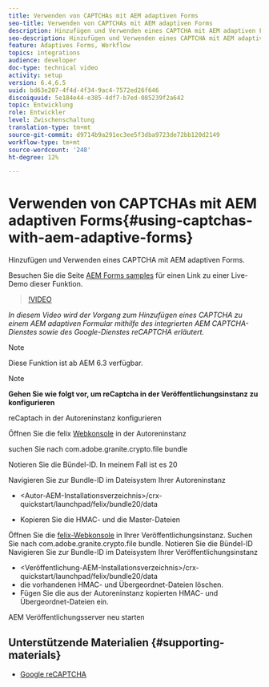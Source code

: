 ```yaml
---
title: Verwenden von CAPTCHAs mit AEM adaptiven Forms
seo-title: Verwenden von CAPTCHAs mit AEM adaptiven Forms
description: Hinzufügen und Verwenden eines CAPTCHA mit AEM adaptiven Forms.
seo-description: Hinzufügen und Verwenden eines CAPTCHA mit AEM adaptiven Forms.
feature: Adaptives Forms, Workflow
topics: integrations
audience: developer
doc-type: technical video
activity: setup
version: 6.4,6.5
uuid: bd63e207-4f4d-4f34-9ac4-7572ed26f646
discoiquuid: 5e184e44-e385-4df7-b7ed-085239f2a642
topic: Entwicklung
role: Entwickler
level: Zwischenschaltung
translation-type: tm+mt
source-git-commit: d9714b9a291ec3ee5f3dba9723de72bb120d2149
workflow-type: tm+mt
source-wordcount: '248'
ht-degree: 12%

---
```



# Verwenden von CAPTCHAs mit AEM adaptiven Forms{#using-captchas-with-aem-adaptive-forms}

Hinzufügen und Verwenden eines CAPTCHA mit AEM adaptiven Forms.

Besuchen Sie die Seite [AEM Forms samples](https://forms.enablementadobe.com/content/samples/samples.html?query=0) für einen Link zu einer Live-Demo dieser Funktion.

>[!VIDEO](https://video.tv.adobe.com/v/18336/?quality=9&learn=on)

*In diesem Video wird der Vorgang zum Hinzufügen eines CAPTCHA zu einem AEM adaptiven Formular mithilfe des integrierten AEM CAPTCHA-Dienstes sowie des Google-Dienstes reCAPTCHA erläutert.*

>[!NOTE]
>
>Diese Funktion ist ab AEM 6.3 verfügbar.

>[!NOTE]
>
>**Gehen Sie wie folgt vor, um reCaptcha in der Veröffentlichungsinstanz zu konfigurieren**
>
>reCaptach in der Autoreninstanz konfigurieren
>
>Öffnen Sie die felix [Webkonsole](http://localhost:4502/system/console/bundles) in der Autoreninstanz
>
>suchen Sie nach com.adobe.granite.crypto.file bundle
>
>Notieren Sie die Bündel-ID. In meinem Fall ist es 20
>
>Navigieren Sie zur Bundle-ID im Dateisystem Ihrer Autoreninstanz
>
>* &lt;Autor-AEM-Installationsverzeichnis>/crx-quickstart/launchpad/felix/bundle20/data
* Kopieren Sie die HMAC- und die Master-Dateien

Öffnen Sie die [felix-Webkonsole](http://localhost:4502/system/console/bundles) in Ihrer Veröffentlichungsinstanz. Suchen Sie nach com.adobe.granite.crypto.file bundle. Notieren Sie die Bündel-ID
Navigieren Sie zur Bundle-ID im Dateisystem Ihrer Veröffentlichungsinstanz
* &lt;Veröffentlichung-AEM-Installationsverzeichnis>/crx-quickstart/launchpad/felix/bundle20/data
* die vorhandenen HMAC- und Übergeordnet-Dateien löschen.
* Fügen Sie die aus der Autoreninstanz kopierten HMAC- und Übergeordnet-Dateien ein.

AEM Veröffentlichungsserver neu starten

## Unterstützende Materialien {#supporting-materials}

* [Google reCAPTCHA](https://www.google.com/recaptcha)

